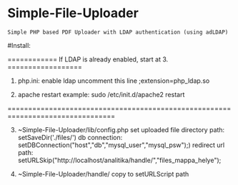 # Simple-File-Uploader
	Simple PHP based PDF Uploader with LDAP authentication (using adLDAP)

#Install:

============ If LDAP is already enabled, start at 3. ==================

1.	php.ini: enable ldap 
	uncomment this line ;extension=php_ldap.so 
	
2.	apache restart 
	example: sudo /etc/init.d/apache2 restart

================================================================================
	
3.	~Simple-File-Uploader/lib/config.php 
	set uploaded file directory path: setSaveDir('./files/')
	db connection: setDBConnection("host","db","mysql_user","mysql_psw");)
	redirect url path: setURLSkip("http://localhost/analitika/handle/","files_mappa_helye");
	
4.	~Simple-File-Uploader/handle/ copy to setURLScript path

	
	